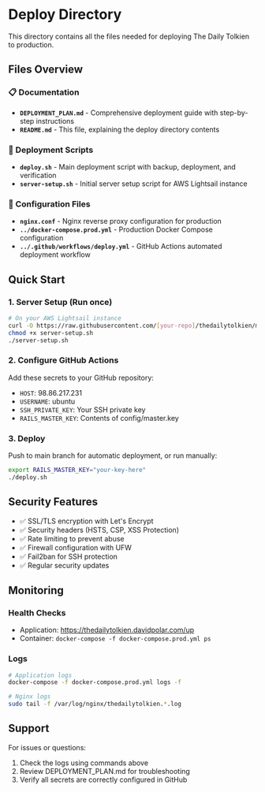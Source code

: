 # Deploy Directory

This directory contains all the files needed for deploying The Daily Tolkien to production.

## Files Overview

### 📋 Documentation

-   **`DEPLOYMENT_PLAN.md`** - Comprehensive deployment guide with step-by-step instructions
-   **`README.md`** - This file, explaining the deploy directory contents

### 🚀 Deployment Scripts

-   **`deploy.sh`** - Main deployment script with backup, deployment, and verification
-   **`server-setup.sh`** - Initial server setup script for AWS Lightsail instance

### 🔧 Configuration Files

-   **`nginx.conf`** - Nginx reverse proxy configuration for production
-   **`../docker-compose.prod.yml`** - Production Docker Compose configuration
-   **`../.github/workflows/deploy.yml`** - GitHub Actions automated deployment workflow

## Quick Start

### 1. Server Setup (Run once)

```bash
# On your AWS Lightsail instance
curl -O https://raw.githubusercontent.com/[your-repo]/thedailytolkien/main/deploy/server-setup.sh
chmod +x server-setup.sh
./server-setup.sh
```

### 2. Configure GitHub Actions

Add these secrets to your GitHub repository:

-   `HOST`: 98.86.217.231
-   `USERNAME`: ubuntu
-   `SSH_PRIVATE_KEY`: Your SSH private key
-   `RAILS_MASTER_KEY`: Contents of config/master.key

### 3. Deploy

Push to main branch for automatic deployment, or run manually:

```bash
export RAILS_MASTER_KEY="your-key-here"
./deploy.sh
```

## Security Features

-   ✅ SSL/TLS encryption with Let's Encrypt
-   ✅ Security headers (HSTS, CSP, XSS Protection)
-   ✅ Rate limiting to prevent abuse
-   ✅ Firewall configuration with UFW
-   ✅ Fail2ban for SSH protection
-   ✅ Regular security updates

## Monitoring

### Health Checks

-   Application: https://thedailytolkien.davidpolar.com/up
-   Container: `docker-compose -f docker-compose.prod.yml ps`

### Logs

```bash
# Application logs
docker-compose -f docker-compose.prod.yml logs -f

# Nginx logs
sudo tail -f /var/log/nginx/thedailytolkien.*.log
```

## Support

For issues or questions:

1. Check the logs using commands above
2. Review DEPLOYMENT_PLAN.md for troubleshooting
3. Verify all secrets are correctly configured in GitHub
